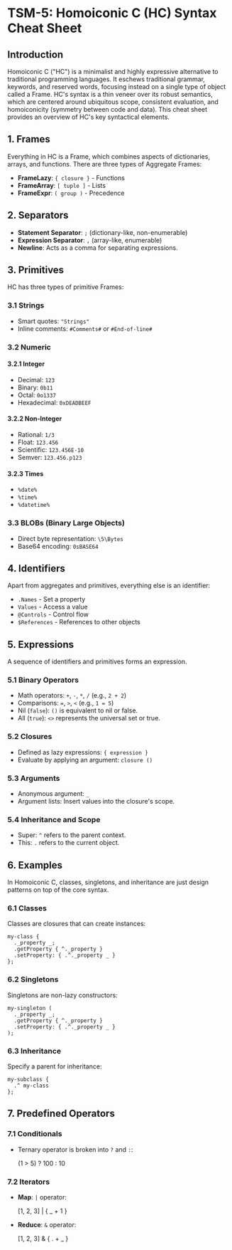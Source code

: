 # TSM-5: Homoiconic C (HC) Syntax Cheat Sheet

## Introduction

Homoiconic C ("HC") is a minimalist and highly expressive alternative to traditional programming languages. It eschews traditional grammar, keywords, and reserved words, focusing instead on a single type of object called a Frame. HC's syntax is a thin veneer over its robust semantics, which are centered around ubiquitous scope, consistent evaluation, and homoiconicity (symmetry between code and data). This cheat sheet provides an overview of HC's key syntactical elements.

## 1. Frames

Everything in HC is a Frame, which combines aspects of dictionaries, arrays, and functions. There are three types of Aggregate Frames:

- **FrameLazy**: `{ closure }` - Functions
- **FrameArray**: `[ tuple ]` - Lists
- **FrameExpr**: `( group )` - Precedence

## 2. Separators

- **Statement Separator**: `;` (dictionary-like, non-enumerable)
- **Expression Separator**: `,` (array-like, enumerable)
- **Newline**: Acts as a comma for separating expressions.

## 3. Primitives

HC has three types of primitive Frames:

### 3.1 Strings

- Smart quotes: `"Strings"`
- Inline comments: `#Comments#` or `#End-of-line#`

### 3.2 Numeric

#### 3.2.1 Integer

- Decimal: `123`
- Binary: `0b11`
- Octal: `0o1337`
- Hexadecimal: `0xDEADBEEF`

#### 3.2.2 Non-Integer

- Rational: `1/3`
- Float: `123.456`
- Scientific: `123.456E-10`
- Semver: `123.456.p123`

#### 3.2.3 Times

- `%date%`
- `%time%`
- `%datetime%`

### 3.3 BLOBs (Binary Large Objects)

- Direct byte representation: `\5\Bytes`
- Base64 encoding: `0sBASE64`

## 4. Identifiers

Apart from aggregates and primitives, everything else is an identifier:

- `.Names` - Set a property
- `Values` - Access a value
- `@Controls` - Control flow
- `$References` - References to other objects

## 5. Expressions

A sequence of identifiers and primitives forms an expression.

### 5.1 Binary Operators

- Math operators: `+`, `-`, `*`, `/` (e.g., `2 + 2`)
- Comparisons: `=`, `>`, `<` (e.g., `1 = 5`)
- Nil (`false`): `()` is equivalent to nil or false.
- All (`true`): `<>` represents the universal set or true.

### 5.2 Closures

- Defined as lazy expressions: `{ expression }`
- Evaluate by applying an argument: `closure ()`

### 5.3 Arguments

- Anonymous argument: `_`
- Argument lists: Insert values into the closure's scope.

### 5.4 Inheritance and Scope

- Super: `^` refers to the parent context.
- This: `.` refers to the current object.

## 6. Examples

In Homoiconic C, classes, singletons, and inheritance
are just design patterns on top of the core syntax.

### 6.1 Classes

Classes are closures that can create instances:

    my-class {
      ._property _;
      .getProperty { ^._property }
      .setProperty: { .^._property _ }
    };

### 6.2 Singletons

Singletons are non-lazy constructors:

    my-singleton (
      ._property _;
      .getProperty { ^._property }
      .setProperty: { .^._property _ }
    );

### 6.3 Inheritance

Specify a parent for inheritance:

    my-subclass {
      .^ my-class
    };

## 7. Predefined Operators

### 7.1 Conditionals

- Ternary operator is broken into `?` and `:`:

    (1 > 5) ? 100 : 10

### 7.2 Iterators

- **Map**: `|` operator:

    [1, 2, 3] | { _ + 1 }

- **Reduce**: `&` operator:

    [1, 2, 3] & { . + _ }

